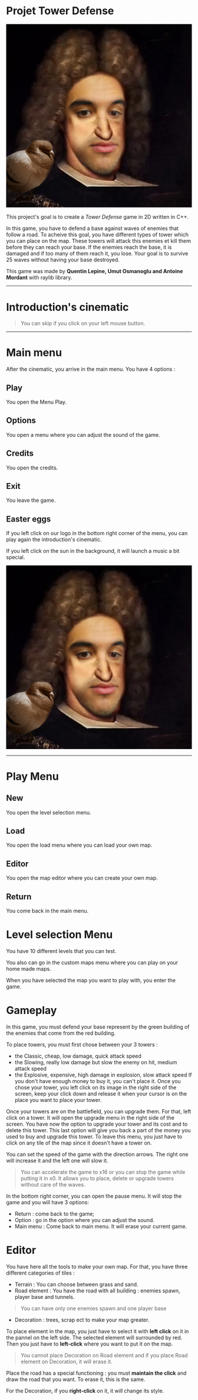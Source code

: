 # Projet Tower Defense

![Image](assets/textures/Marie-Antoine.png)

This project's goal is to create a *Tower Defense* game in 2D written in C++. 

In this game, you have to defend a base against waves of enemies that follow a road.
To acheive this goal, you have different types of tower which you can place on the map.
These towers will attack this enemies et kill them before they can reach your base.
If the enemies reach the base, it is damaged and if too many of them reach it, you lose.
Your goal is to survive 25 waves without having your base destroyed.

This game was made by **Quentin Lepine, Umut Osmanoglu and Antoine Mordant** with raylib library.

---
# Introduction's cinematic
>You can skip if you click on your left mouse button.

---
# Main menu

After the cinematic, you arrive in the main menu. You have 4 options :

## Play
You open the Menu Play.

## Options
You open a menu where you can adjust the sound of the game.

## Credits
You open the credits.

## Exit
You leave the game.

## Easter eggs
If you left click on our logo in the bottom right corner of the menu, you can play again the introduction's cinematic.

If you left click on the sun in the background, it will launch a music a bit special.

![Image](assets/textures/Marie-Antoine.png)


---
# Play Menu
## New
You open the level selection menu.

## Load
You open the load menu where you can load your own map.

## Editor
You open the map editor where you can create your own map.

## Return
You come back in the main menu.


# Level selection Menu
You have 10 different levels that you can test.

You also can go in the custom maps menu where you can play on your home made maps.

When you have selected the map you want to play with, you enter the game.


# Gameplay
In this game, you must defend your base represent by the green building of the enemies that come from the red building.

To place towers, you must first chose between your 3 towers :
- the Classic, cheap, low damage, quick attack speed
- the Slowing, really low damage but slow the enemy on hit, medium attack speed
- the Explosive, expensive, high damage in explosion, slow attack speed
If you don't have enough money to buy it, you can't place it.
Once you chose your tower, you left click on its image in the right side of the screen, keep your click down and release it when your cursor is on the place you want to place your tower.

Once your towers are on the battlefield, you can upgrade them. 
For that, left click on a tower. It will open the upgrade menu in the right side of the screen.
You have now the option to upgrade your tower and its cost and to delete this tower. This last option will give you back a part of the money you used to buy and upgrade this tower.
To leave this menu, you just have to click on any tile of the map since it doesn't have a tower on.

You can set the speed of the game with the direction arrows. The right one will increase it and the left one will slow it.

>You can accelerate the game to x16 or you can stop the game while putting it in x0. It allows you to place, delete or upgrade towers without care of the waves.

In the bottom right corner, you can open the pause menu. It will stop the game and you will have 3 options:
- Return : come back to the game;
- Option : go in the option where you can adjust the sound.
- Main menu : Come back to main menu. It will erase your current game.

# Editor
You have here all the tools to make your own map.
For that, you have three different categories of tiles :
- Terrain :  You can choose between grass and sand.
- Road element : You have the road with all building : enemies spawn, player base and tunnels. 
>You can have only one enemies spawn and one player base
- Decoration : trees, scrap ect to make your map greater.

To place element in the map, you just have to select it with **left click** on it in the pannel on the left side.
The selected element will surrounded by red.
Then you just have to **left-click** where you want to put it on the map. 

>You cannot place Decoration on Road element and if you place Road element on Decoration, it will erase it.

Place the road has a special functioning : you must **maintain the click** and draw the road that you want. To erase it, this is the same.

For the Decoration, if you **right-click** on it, it will change its style.

